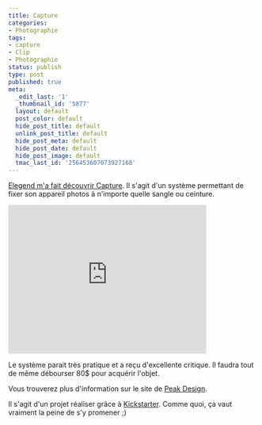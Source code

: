 ```yaml
---
title: Capture
categories:
- Photographie
tags:
- capture
- Clip
- Photographie
status: publish
type: post
published: true
meta:
  _edit_last: '1'
  _thumbnail_id: '5877'
  layout: default
  post_color: default
  hide_post_title: default
  unlink_post_title: default
  hide_post_meta: default
  hide_post_date: default
  hide_post_image: default
  tmac_last_id: '256453607073927168'
---
```

<a title="Message Twitter d'elegend" href="https://twitter.com/#!/elegend/status/200882217407348736">Elegend m'a fait découvrir Capture</a>. Il s'agit d'un système permettant de fixer son appareil photos à n'importe quelle sangle ou ceinture. <!--more-->

<iframe src="https://player.vimeo.com/video/31179502?byline=0&amp;color=C41230" frameborder="0" width="400" height="300"></iframe>

Le système parait très pratique et a reçu d'excellente critique. Il faudra tout de même débourser 80$ pour acquérir l'objet.

Vous trouverez plus d'information sur le site de <a title="Site de Peak Design" href="https://peakdesignltd.com/">Peak Design</a>.

Il s'agit d'un projet réaliser grâce à <a href="https://www.kickstarter.com/projects/97103764/capture-camera-clip-system">Kickstarter</a>. Comme quoi, ça vaut vraiment la peine de s'y promener ;)
